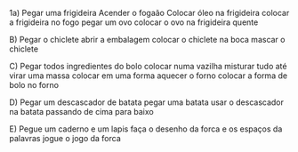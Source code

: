1a) Pegar uma frigideira 
Acender o fogaão
Colocar óleo na frigideira
colocar a frigideira no fogo
pegar um ovo
colocar o ovo na frigideira quente

B) Pegar o chiclete
abrir a embalagem
colocar o chiclete na boca 
mascar o chiclete 

C) Pegar todos ingredientes do bolo
colocar numa vazilha 
misturar tudo até virar uma massa
colocar em uma forma
aquecer o forno
colocar a forma de bolo no forno

D) Pegar um descascador de batata 
pegar uma batata
usar o descascador na batata passando de cima para baixo


E) Pegue um caderno e um lapis
faça o desenho da forca e os espaços da palavras
jogue o jogo da forca






